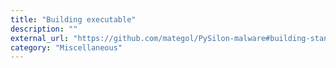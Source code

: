 ```yaml
---
title: "Building executable"
description: ""
external_url: "https://github.com/mategol/PySilon-malware#building-standalone-executable"
category: "Miscellaneous"
---
```

